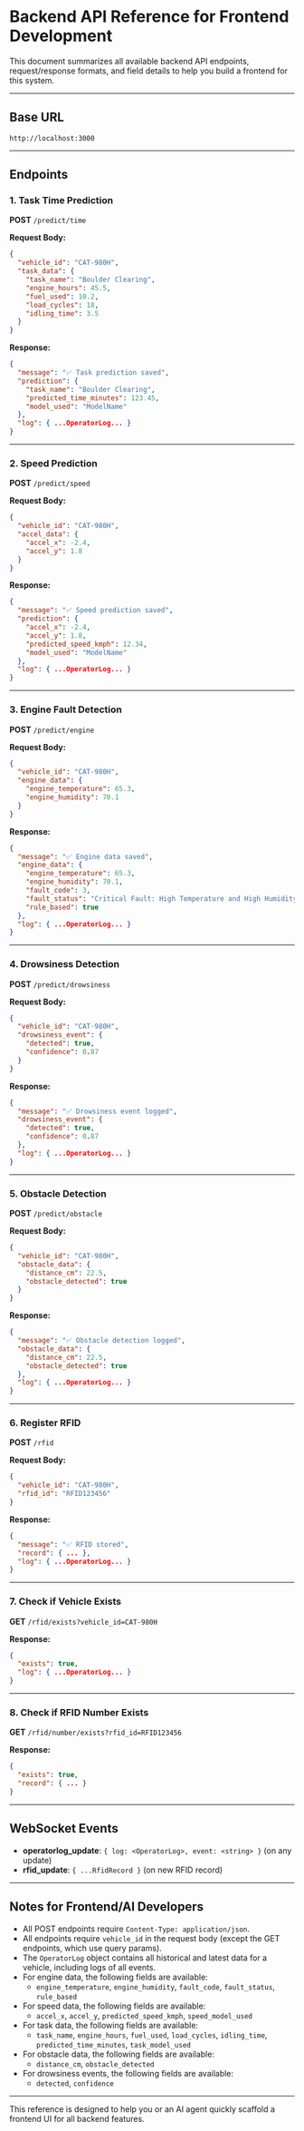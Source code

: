 # Backend API Reference for Frontend Development

This document summarizes all available backend API endpoints, request/response formats, and field details to help you build a frontend for this system.

---

## Base URL
```
http://localhost:3000
```

---

## Endpoints

### 1. Task Time Prediction
**POST** `/predict/time`

**Request Body:**
```json
{
  "vehicle_id": "CAT-980H",
  "task_data": {
    "task_name": "Boulder Clearing",
    "engine_hours": 45.5,
    "fuel_used": 10.2,
    "load_cycles": 18,
    "idling_time": 3.5
  }
}
```
**Response:**
```json
{
  "message": "✅ Task prediction saved",
  "prediction": {
    "task_name": "Boulder Clearing",
    "predicted_time_minutes": 123.45,
    "model_used": "ModelName"
  },
  "log": { ...OperatorLog... }
}
```

---

### 2. Speed Prediction
**POST** `/predict/speed`

**Request Body:**
```json
{
  "vehicle_id": "CAT-980H",
  "accel_data": {
    "accel_x": -2.4,
    "accel_y": 1.8
  }
}
```
**Response:**
```json
{
  "message": "✅ Speed prediction saved",
  "prediction": {
    "accel_x": -2.4,
    "accel_y": 1.8,
    "predicted_speed_kmph": 12.34,
    "model_used": "ModelName"
  },
  "log": { ...OperatorLog... }
}
```

---

### 3. Engine Fault Detection
**POST** `/predict/engine`

**Request Body:**
```json
{
  "vehicle_id": "CAT-980H",
  "engine_data": {
    "engine_temperature": 65.3,
    "engine_humidity": 70.1
  }
}
```
**Response:**
```json
{
  "message": "✅ Engine data saved",
  "engine_data": {
    "engine_temperature": 65.3,
    "engine_humidity": 70.1,
    "fault_code": 3,
    "fault_status": "Critical Fault: High Temperature and High Humidity",
    "rule_based": true
  },
  "log": { ...OperatorLog... }
}
```

---

### 4. Drowsiness Detection
**POST** `/predict/drowsiness`

**Request Body:**
```json
{
  "vehicle_id": "CAT-980H",
  "drowsiness_event": {
    "detected": true,
    "confidence": 0.87
  }
}
```
**Response:**
```json
{
  "message": "✅ Drowsiness event logged",
  "drowsiness_event": {
    "detected": true,
    "confidence": 0.87
  },
  "log": { ...OperatorLog... }
}
```

---

### 5. Obstacle Detection
**POST** `/predict/obstacle`

**Request Body:**
```json
{
  "vehicle_id": "CAT-980H",
  "obstacle_data": {
    "distance_cm": 22.5,
    "obstacle_detected": true
  }
}
```
**Response:**
```json
{
  "message": "✅ Obstacle detection logged",
  "obstacle_data": {
    "distance_cm": 22.5,
    "obstacle_detected": true
  },
  "log": { ...OperatorLog... }
}
```

---

### 6. Register RFID
**POST** `/rfid`

**Request Body:**
```json
{
  "vehicle_id": "CAT-980H",
  "rfid_id": "RFID123456"
}
```
**Response:**
```json
{
  "message": "✅ RFID stored",
  "record": { ... },
  "log": { ...OperatorLog... }
}
```

---

### 7. Check if Vehicle Exists
**GET** `/rfid/exists?vehicle_id=CAT-980H`

**Response:**
```json
{
  "exists": true,
  "log": { ...OperatorLog... }
}
```

---

### 8. Check if RFID Number Exists
**GET** `/rfid/number/exists?rfid_id=RFID123456`

**Response:**
```json
{
  "exists": true,
  "record": { ... }
}
```

---

## WebSocket Events
- **operatorlog_update**: `{ log: <OperatorLog>, event: <string> }` (on any update)
- **rfid_update**: `{ ...RfidRecord }` (on new RFID record)

---

## Notes for Frontend/AI Developers
- All POST endpoints require `Content-Type: application/json`.
- All endpoints require `vehicle_id` in the request body (except the GET endpoints, which use query params).
- The `OperatorLog` object contains all historical and latest data for a vehicle, including logs of all events.
- For engine data, the following fields are available:
  - `engine_temperature`, `engine_humidity`, `fault_code`, `fault_status`, `rule_based`
- For speed data, the following fields are available:
  - `accel_x`, `accel_y`, `predicted_speed_kmph`, `speed_model_used`
- For task data, the following fields are available:
  - `task_name`, `engine_hours`, `fuel_used`, `load_cycles`, `idling_time`, `predicted_time_minutes`, `task_model_used`
- For obstacle data, the following fields are available:
  - `distance_cm`, `obstacle_detected`
- For drowsiness events, the following fields are available:
  - `detected`, `confidence`

---

This reference is designed to help you or an AI agent quickly scaffold a frontend UI for all backend features. 